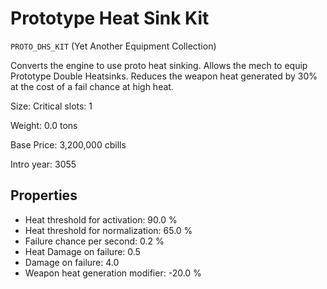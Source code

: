 # Prototype Heat Sink Kit

`PROTO_DHS_KIT` (Yet Another Equipment Collection)

Converts the engine to use proto heat sinking. Allows the mech to equip Prototype Double Heatsinks.
Reduces the weapon heat generated by 30% at the cost of a fail chance at high heat.

Size: Critical slots: 1

Weight: 0.0 tons

Base Price: 3,200,000 cbills

Intro year: 3055

## Properties
* Heat threshold for activation: 90.0 %
* Heat threshold for normalization: 65.0 %
* Failure chance per second: 0.2 %
* Heat Damage on failure: 0.5 
* Damage on failure: 4.0 
* Weapon heat generation modifier: -20.0 %

